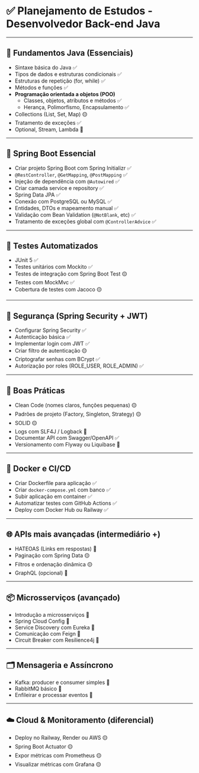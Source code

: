 # ✅ Planejamento de Estudos - Desenvolvedor Back-end Java

---

## 🧱 Fundamentos Java (Essenciais)
* Sintaxe básica do Java ✅
* Tipos de dados e estruturas condicionais ✅
* Estruturas de repetição (for, while) ✅
* Métodos e funções ✅
* **Programação orientada a objetos (POO)**
    * Classes, objetos, atributos e métodos ✅
    * Herança, Polimorfismo, Encapsulamento ✅
* Collections (List, Set, Map) 🟡
* Tratamento de exceções ✅
* Optional, Stream, Lambda 🔴

---

## 🚀 Spring Boot Essencial
* Criar projeto Spring Boot com Spring Initializr ✅
* `@RestController`, `@GetMapping`, `@PostMapping` ✅
* Injeção de dependência com `@Autowired` ✅
* Criar camada service e repository ✅
* Spring Data JPA ✅
* Conexão com PostgreSQL ou MySQL ✅
* Entidades, DTOs e mapeamento manual ✅
* Validação com Bean Validation (`@NotBlank`, etc) ✅
* Tratamento de exceções global com `@ControllerAdvice` ✅

---

## 🧪 Testes Automatizados
* JUnit 5 ✅
* Testes unitários com Mockito ✅
* Testes de integração com Spring Boot Test 🟡
* Testes com MockMvc ✅
* Cobertura de testes com Jacoco 🟡

---

## 🔐 Segurança (Spring Security + JWT)
* Configurar Spring Security ✅
* Autenticação básica ✅
* Implementar login com JWT ✅
* Criar filtro de autenticação 🟡
* Criptografar senhas com BCrypt ✅
* Autorização por roles (ROLE\_USER, ROLE\_ADMIN) ✅

---

## 🧰 Boas Práticas
* Clean Code (nomes claros, funções pequenas) 🟡
* Padrões de projeto (Factory, Singleton, Strategy) 🟡
* SOLID 🟡
* Logs com SLF4J / Logback 🔴
* Documentar API com Swagger/OpenAPI ✅
* Versionamento com Flyway ou Liquibase 🔴

---

## 🐳 Docker e CI/CD
* Criar Dockerfile para aplicação ✅
* Criar `docker-compose.yml` com banco ✅
* Subir aplicação em container ✅
* Automatizar testes com GitHub Actions ✅
* Deploy com Docker Hub ou Railway ✅ 

---

## 🌐 APIs mais avançadas (intermediário +)
* HATEOAS (Links em respostas) 🔴
* Paginação com Spring Data 🟡
* Filtros e ordenação dinâmica 🟡
* GraphQL (opcional) 🔴

---

## 📦 Microsserviços (avançado)
* Introdução a microsserviços 🔴
* Spring Cloud Config 🔴
* Service Discovery com Eureka 🔴
* Comunicação com Feign 🔴
* Circuit Breaker com Resilience4j 🔴

---

## 🗂️ Mensageria e Assíncrono
* Kafka: producer e consumer simples 🔴
* RabbitMQ básico 🔴
* Enfileirar e processar eventos 🔴

---

## ☁️ Cloud & Monitoramento (diferencial)
* Deploy no Railway, Render ou AWS 🟡
* Spring Boot Actuator 🟡
* Expor métricas com Prometheus 🟡
* Visualizar métricas com Grafana 🟡
